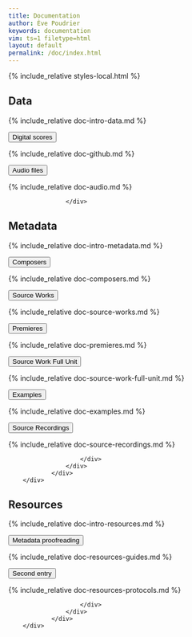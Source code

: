 ```yaml
---
title: Documentation
author: Ève Poudrier
keywords: documentation
vim: ts=1 filetype=html
layout: default
permalink: /doc/index.html
---
```


{% include_relative styles-local.html %}


<script src="https://code.jquery.com/jquery-3.6.0.min.js"></script>
<script src="https://stackpath.bootstrapcdn.com/bootstrap/5.1.3/js/bootstrap.bundle.min.js"></script>
<script>
  let initialLoad = true;
  document.addEventListener('shown.bs.collapse', function (event) {
    if (initialLoad) {
      initialLoad = false;
      return;
    }
    const offset = 150; // Height of the fixed header
    const elementTop = event.target.getBoundingClientRect().top;
    const offsetPosition = elementTop + window.pageYOffset - offset;
    window.scrollTo({
      top: offsetPosition,
      behavior: 'smooth'
    });
  });
</script>

<section>
 <div class="container">
		<div class="row">
			<div class="col-12">
				<h2 class="mb-6">Data</h2>
					<p markdown="1">
						{% include_relative doc-intro-data.md %}
					</p>
					<div class="accordion accordion-flush mb-5" id="accordionExampleData">

<div class="accordion-item">
<p class="accordion-header" id="headingA"><button class="accordion-button collapsed" type="button" data-bs-toggle="collapse" data-bs-target="#collapseA" aria-expanded="false" aria-controls="collapseA">Digital scores</button></p>
<div class="accordion-collapse collapse" id="collapseA" aria-labelledby="headingA" data-bs-parent="#accordionExampleData">
<div class="accordion-body" markdown="1">
{% include_relative doc-github.md %}
</div>
</div>
</div>

<div class="accordion-item">
<p class="accordion-header" id="headingB"><button class="accordion-button collapsed" type="button" data-bs-toggle="collapse" data-bs-target="#collapseB" aria-expanded="false" aria-controls="collapseB">Audio files</button></p>
<div class="accordion-collapse collapse" id="collapseB" aria-labelledby="headingB" data-bs-parent="#accordionExampleData">
<div class="accordion-body" markdown="1">
{% include_relative doc-audio.md %}
</div>
</div>
</div>

					</div>
   </div>
  </div>
 </div>
</section>

<!-- ------------------------------------------------------------------ -->

<section>
	<div class="container">
		<div class="row">
			<div class="col-12">
				<h2 class="mb-6">Metadata</h2>
					<p markdown="1">
						{% include_relative doc-intro-metadata.md %}
					</p>
					<div class="accordion accordion-flush mb-5" id="accordionExampleMetadata">

<div class="accordion-item">
<p class="accordion-header" id="headingOne"><button class="accordion-button collapsed" type="button" data-bs-toggle="collapse" data-bs-target="#collapseOne" aria-expanded="false" aria-controls="collapseOne">Composers</button></p>
<div class="accordion-collapse collapse" id="collapseOne" aria-labelledby="headingOne" data-bs-parent="#accordionExampleMetadata">
<div class="accordion-body" markdown="1">
{% include_relative doc-composers.md %}
</div>
</div>
</div>

<div class="accordion-item">
<p class="accordion-header" id="headingTwo"><button class="accordion-button collapsed" type="button" data-bs-toggle="collapse" data-bs-target="#collapseTwo" aria-expanded="false" aria-controls="collapseTwo">Source Works</button></p>
<div class="accordion-collapse collapse" id="collapseTwo" aria-labelledby="headingTwo" data-bs-parent="#accordionExampleMetadata">
<div class="accordion-body" markdown="1">
{% include_relative doc-source-works.md %}
</div>
</div>
</div>

<div class="accordion-item">
<p class="accordion-header" id="headingThree"><button class="accordion-button collapsed" type="button" data-bs-toggle="collapse" data-bs-target="#collapseThree" aria-expanded="false" aria-controls="collapseThree">Premieres</button></p>
<div class="accordion-collapse collapse" id="collapseThree" aria-labelledby="headingThree" data-bs-parent="#accordionExampleMetadata">
<div class="accordion-body" markdown="1">
{% include_relative doc-premieres.md %}
</div>
</div>
</div>

<div class="accordion-item">
<p class="accordion-header" id="headingFour"><button class="accordion-button collapsed" type="button" data-bs-toggle="collapse" data-bs-target="#collapseFour" aria-expanded="false" aria-controls="collapseFour">Source Work Full Unit</button></p>
<div class="accordion-collapse collapse" id="collapseFour" aria-labelledby="headingFour" data-bs-parent="#accordionExampleMetadata">
<div class="accordion-body" markdown="1">
{% include_relative doc-source-work-full-unit.md %}
</div>
</div>
</div>

<div class="accordion-item">
<p class="accordion-header" id="headingFive"><button class="accordion-button collapsed" type="button" data-bs-toggle="collapse" data-bs-target="#collapseFive" aria-expanded="false" aria-controls="collapseFive">Examples</button></p>
<div class="accordion-collapse collapse" id="collapseFive" aria-labelledby="headingFive" data-bs-parent="#accordionExampleMetadata">
<div class="accordion-body" markdown="1">
{% include_relative doc-examples.md %}
</div>
</div>
</div>

<div class="accordion-item">
<p class="accordion-header" id="headingSix"><button class="accordion-button collapsed" type="button" data-bs-toggle="collapse" data-bs-target="#collapseSix" aria-expanded="false" aria-controls="collapseSix">Source Recordings</button></p>
<div class="accordion-collapse collapse" id="collapseSix" aria-labelledby="headingSix" data-bs-parent="#accordionExampleMetadata">
<div class="accordion-body" markdown="1">
{% include_relative doc-source-recordings.md %}
</div>
</div>
</div>

						</div>
					</div>
				</div>
		</div>
</section>

<!-- ------------------------------------------------------------------ -->

<section>
	<div class="container">
		<div class="row">
			<div class="col-12">
				<h2 class="mb-6">Resources</h2>
					<p markdown="1">
						{% include_relative doc-intro-resources.md %}
					</p>
					<div class="accordion accordion-flush mb-5" id="accordionExampleResources">

<div class="accordion-item">
<p class="accordion-header" id="headingOneResources"><button class="accordion-button collapsed" type="button" data-bs-toggle="collapse" data-bs-target="#collapseOneResources" aria-expanded="false" aria-controls="collapseOneResources">Metadata proofreading</button></p>
<div class="accordion-collapse collapse" id="collapseOneResources" aria-labelledby="headingOneResources" data-bs-parent="#accordionExampleResources">
<div class="accordion-body" markdown="1">
{% include_relative doc-resources-guides.md %}
</div>
</div>
</div>

<div class="accordion-item">
<p class="accordion-header" id="headingTwoResources"><button class="accordion-button collapsed" type="button" data-bs-toggle="collapse" data-bs-target="#collapseTwoResources" aria-expanded="false" aria-controls="collapseTwoResources">Second entry</button></p>
<div class="accordion-collapse collapse" id="collapseTwoResources" aria-labelledby="headingTwo" data-bs-parent="#accordionExampleResources">
<div class="accordion-body" markdown="1">
{% include_relative doc-resources-protocols.md %}
</div>
</div>
</div>

						</div>
					</div>
				</div>
		</div>
</section>




